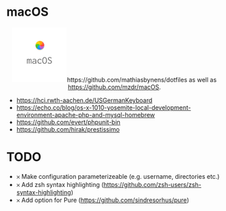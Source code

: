 # macOS

<p style="text-align: center;"><img src="./resources/macOS.png" width="128" height="128 /></p>

This is a collection of configuration files to setup a new macbook. A big source of inspiration was 
https://github.com/mathiasbynens/dotfiles as well as https://github.com/mzdr/macOS.

- https://hci.rwth-aachen.de/USGermanKeyboard
- https://echo.co/blog/os-x-1010-yosemite-local-development-environment-apache-php-and-mysql-homebrew
- https://github.com/evert/phpunit-bin
- https://github.com/hirak/prestissimo

# TODO

- 𐄂 Make configuration parameterizeable (e.g. username, directories etc.)
- 𐄂 Add zsh syntax highlighting (https://github.com/zsh-users/zsh-syntax-highlighting)
- 𐄂 Add option for Pure (https://github.com/sindresorhus/pure)
